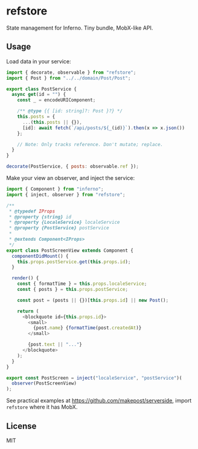 # refstore

State management for Inferno. Tiny bundle, MobX-like API.

## Usage

Load data in your service:

```js
import { decorate, observable } from "refstore";
import { Post } from "../../domain/Post/Post";

export class PostService {
  async get(id = "") {
    const _ = encodeURIComponent;

    /** @type {{ [id: string]?: Post }?} */
    this.posts = {
      ...(this.posts || {}),
      [id]: await fetch(`/api/posts/${_(id)}`).then(x => x.json())
    };

    // Note: Only tracks reference. Don't mutate; replace.
  }
}

decorate(PostService, { posts: observable.ref });
```

Make your view an observer, and inject the service:

```js
import { Component } from "inferno";
import { inject, observer } from "refstore";

/**
 * @typedef IProps
 * @property {string} id
 * @property {LocaleService} localeService
 * @property {PostService} postService
 *
 * @extends Component<IProps>
 */
export class PostScreenView extends Component {
  componentDidMount() {
    this.props.postService.get(this.props.id);
  }

  render() {
    const { formatTime } = this.props.localeService;
    const { posts } = this.props.postService;

    const post = (posts || {})[this.props.id] || new Post();

    return (
      <blockquote id={this.props.id}>
        <small>
          {post.name} {formatTime(post.createdAt)}
        </small>

        {post.text || "..."}
      </blockquote>
    );
  }
}

export const PostScreen = inject("localeService", "postService")(
  observer(PostScreenView)
);
```

See practical examples at https://github.com/makepost/serverside, import `refstore` where it has MobX.

## License

MIT
